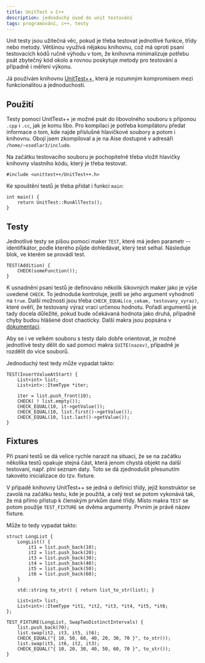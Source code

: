 ```yaml
---
title: UnitTest v C++
description: jednoduchý úvod do unit testování
tags: programování, c++, testy
---
```


Unit testy jsou užitečná věc, pokud je třeba testovat jednotlivé funkce, třídy
nebo metody. Většinou využívá nějakou knihovnu, což má oproti psaní testovacích
kódů ručně výhodu v tom, že knihovna minimalizuje potřebu psát zbytečný kód
okolo a rovnou poskytuje metody pro testování a případně i měření výkonu.

Já používám knihovnu [UnitTest++](http://unittest-cpp.sourceforge.net/), která
je rozumným kompromisem mezi funkcionalitou a jednoduchostí.


## Použití

Testy pomocí UnitTest++ je možné psát do libovolného souboru s příponou `.cpp`
i `.cc`, jak je komu libo. Pro kompilaci je potřeba kompilátoru předat
informace o tom, kde najde příslušné hlavičkové soubory a potom i knihovnu.
Obojí jsem zkompiloval a je na Aise dostupné v adresáři
`/home/~xsedlar3/include`.

Na začátku testovacího souboru je pochopitelně třeba vložit hlavičky knihovny
vlastního kódu, který je třeba testovat.

~~~~~~~~~~~~~~ {.cpp}
#include <unittest++/UnitTest++.h>
~~~~~~~~~~~~~~~~~~~~~

Ke spouštění testů je třeba přidat i funkci `main`:

~~~~~~~~~~~~~~~~~~~~ {.cpp}
int main() {
    return UnitTest::RunAllTests();
}
~~~~~~~~~~~~~~~~~~~~~~~~~~


## Testy

Jednotlivé testy se píšou pomocí maker `TEST`, které má jeden parametr --
identifikátor, podle kterého půjde dohledávat, který test selhal. Následuje
blok, ve kterém se provádí test.

~~~~~~~~~~~~~~~~~~~~~~~~~ {.cpp}
TEST(Addition) {
    CHECK(someFunction());
}
~~~~~~~~~~~~~~~~~~~~~~~~~~~~~~~~

K usnadnění psaní testů je definováno několik šikovných maker jako je výše
uvedené `CHECK`. To jednoduše kontroluje, jestli se jeho argument vyhodnotí na
`true`. Další možnosti jsou třeba `CHECK_EQUAL(co_cekam, testovany_vyraz)`,
které ověří, že testovaný výraz vrací určenou hodnotu. Pořadí argumentů je tady
docela důležité, pokud bude očekávaná hodnota jako druhá, případně chyby budou
hlášené dost chaoticky. Další makra jsou popsána v
[dokumentaci](http://unittest-cpp.sourceforge.net/UnitTest++.html).

Aby se i ve velkém souboru s testy dalo dobře orientovat, je možné jednotlivé
testy dělit do sad pomocí makra `SUITE(nazev)`, případně je rozdělit do více
souborů.

Jednoduchý test tedy může vypadat takto:

~~~~~~~~~~~~~~~~~~~~~~~~~~~~~~~~~~~~~~~~~~~~~ {.cpp}
TEST(InsertValueAtStart) {
    List<int> list;
    List<int>::ItemType *iter;

    iter = list.push_front(10);
    CHECK( ! list.empty());
    CHECK_EQUAL(10, it->getValue());
    CHECK_EQUAL(10, list.first()->getValue());
    CHECK_EQUAL(10, list.last()->getValue());
}
~~~~~~~~~~~~~~~~~~~~~~~~~~~~~~~~~~~~~~~~~~~~~~~~


## Fixtures

Při psaní testů se dá velice rychle narazit na situaci, že se na začátku
několika testů opakuje stejná část, která jenom chystá objekt na další
testovaní, např. plní seznam daty. Toto se dá zjednodušit přesunutím takovéto
inicializace do tzv. fixture.

V případě knihovny UnitTest++ se jedná o definici třídy, jejíž konstruktor se
zavolá na začátku testu, kde je použitá, a celý test se potom vykonává tak, že
má přímo přístup k členským prvkům dané třídy. Místo makra `TEST` se potom
použije `TEST_FIXTURE` se dvěma argumenty. Prvním je právě název fixture.

Může to tedy vypadat takto:

~~~~~~~~~~~~~~~~~~~~~~~~~~~~~~~~~~~~~~~~~~~~~~~~~~~~~~~ {.cpp}
struct LongList {
    LongList() {
        it1 = list.push_back(10);
        it2 = list.push_back(20);
        it3 = list.push_back(30);
        it4 = list.push_back(40);
        it5 = list.push_back(50);
        it6 = list.push_back(60);
    }

    std::string to_str() { return list_to_str(list); }

    List<int> list;
    List<int>::ItemType *it1, *it2, *it3, *it4, *it5, *it6;
};

TEST_FIXTURE(LongList, SwapTwoDistinctIntervals) {
    list.push_back(70);
    list.swap(it2, it3, it5, it6);
    CHECK_EQUAL("{ 10, 50, 60, 40, 20, 30, 70 }", to_str());
    list.swap(it5, it6, it2, it3);
    CHECK_EQUAL("{ 10, 20, 30, 40, 50, 60, 70 }", to_str());
}
~~~~~~~~~~~~~~~~~~~~~~~~~~~~~~~~~~~~~~~~~~~~~~~~~~~~~~~~~~~~

